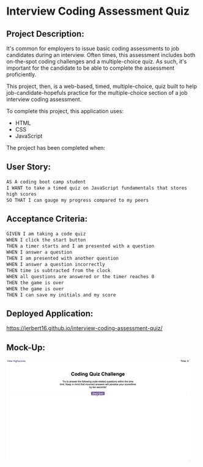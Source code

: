 # Interview Coding Assessment Quiz

## Project Description:

It's common for employers to issue basic coding assessments to job candidates during an interview. Often times, this assessment includes both on-the-spot coding challenges and a multiple-choice quiz. As such, it's important for the candidate to be able to complete the assessment proficiently. 

This project, then, is a web-based, timed, multiple-choice, quiz built to help job-candidate-hopefuls practice for the multiple-choice section of a job interview coding assessment.

To complete this project, this application uses:
* HTML
* CSS
* JavaScript 

The project has been completed when: 

## User Story:

```
AS A coding boot camp student
I WANT to take a timed quiz on JavaScript fundamentals that stores high scores
SO THAT I can gauge my progress compared to my peers
```
## Acceptance Criteria:

```
GIVEN I am taking a code quiz
WHEN I click the start button
THEN a timer starts and I am presented with a question
WHEN I answer a question
THEN I am presented with another question
WHEN I answer a question incorrectly
THEN time is subtracted from the clock
WHEN all questions are answered or the timer reaches 0
THEN the game is over
WHEN the game is over
THEN I can save my initials and my score
```
## Deployed Application: 
https://jerbert16.github.io/interview-coding-assessment-quiz/
## Mock-Up:
![quiz demo](./Assets/04-web-apis-homework-demo.gif)